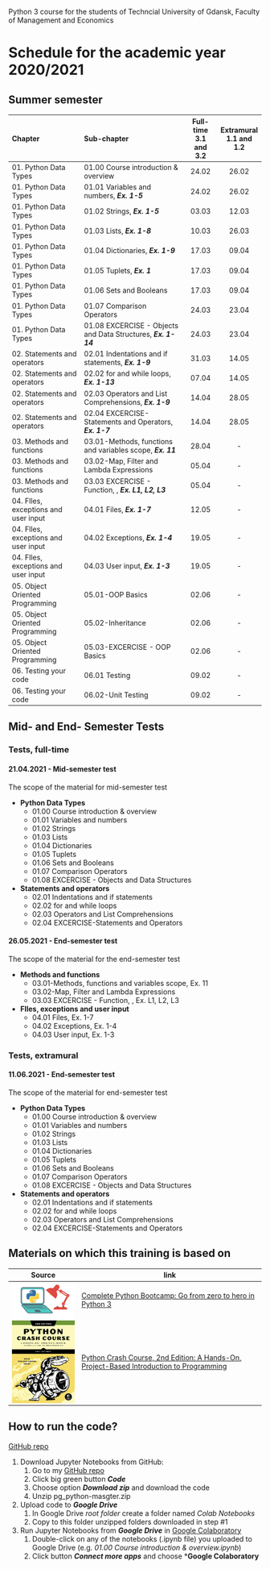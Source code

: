 Python 3 course for the students of Techncial University of Gdansk, Faculty of Management and Economics

# Schedule for the academic year 2020/2021
## Summer semester

| Chapter | Sub-chapter | Full-time<br/>3.1 and 3.2 | Extramural<br/>1.1 and 1.2 |
| :--- | :--- | :---: | :---: |
| 01. Python Data Types                | 01.00 Course introduction & overview                         | 24.02 | 26.02|
| 01. Python Data Types                | 01.01 Variables and numbers, ***Ex. 1-5***                   | 24.02 | 26.02|
| 01. Python Data Types                | 01.02 Strings, ***Ex. 1-5***                                 | 03.03 | 12.03|
| 01. Python Data Types                | 01.03 Lists, ***Ex. 1-8***                                   | 10.03 | 26.03|
| 01. Python Data Types                | 01.04 Dictionaries, ***Ex. 1-9***                            | 17.03 | 09.04|
| 01. Python Data Types                | 01.05 Tuplets, ***Ex. 1***                                   | 17.03 | 09.04|
| 01. Python Data Types                | 01.06 Sets and Booleans                                      | 17.03 | 09.04|
| 01. Python Data Types                | 01.07 Comparison Operators                                   | 24.03 | 23.04|
| 01. Python Data Types                | 01.08 EXCERCISE - Objects and Data Structures, ***Ex. 1-14***| 24.03 | 23.04|
| 02. Statements and operators         | 02.01 Indentations and if statements, ***Ex. 1-9***          | 31.03 | 14.05|
| 02. Statements and operators         | 02.02 for and while loops, ***Ex. 1-13***                    | 07.04 | 14.05|
| 02. Statements and operators         | 02.03 Operators and List Comprehensions, ***Ex. 1-9***       | 14.04 | 28.05|
| 02. Statements and operators         | 02.04 EXCERCISE-Statements and Operators, ***Ex. 1-7***      | 14.04 | 28.05|
| 03. Methods and functions            | 03.01-Methods, functions and variables scope, ***Ex. 11***   | 28.04 | - |
| 03. Methods and functions            | 03.02-Map, Filter and Lambda Expressions                     | 05.04 | - |
| 03. Methods and functions            | 03.03 EXCERCISE - Function, , ***Ex. L1, L2, L3***           | 05.04 | - |
| 04. FIles, exceptions and user input | 04.01 Files, ***Ex. 1-7***                                   | 12.05 | - |
| 04. FIles, exceptions and user input | 04.02 Exceptions, ***Ex. 1-4***                              | 19.05 | - |
| 04. FIles, exceptions and user input | 04.03 User input, ***Ex. 1-3***                              | 19.05 | - |
| 05. Object Oriented Programming      | 05.01-OOP Basics                                             | 02.06 | - |
| 05. Object Oriented Programming      | 05.02-Inheritance                                            | 02.06 | - |
| 05. Object Oriented Programming      | 05.03-EXCERCISE - OOP Basics                                 | 02.06 | - |
| 06. Testing your code                | 06.01 Testing                                                | 09.02 | - |
| 06. Testing your code                | 06.02-Unit Testing                                           | 09.02 | - |

## Mid- and End- Semester Tests
### Tests, full-time
#### 21.04.2021 - Mid-semester test
The scope of the material for mid-semester test
 * **Python Data Types**
   * 01.00 Course introduction & overview
   * 01.01 Variables and numbers
   * 01.02 Strings
   * 01.03 Lists
   * 01.04 Dictionaries
   * 01.05 Tuplets
   * 01.06 Sets and Booleans
   * 01.07 Comparison Operators
   * 01.08 EXCERCISE - Objects and Data Structures
 * **Statements and operators**
   * 02.01 Indentations and if statements
   * 02.02 for and while loops
   * 02.03 Operators and List Comprehensions
   * 02.04 EXCERCISE-Statements and Operators

#### 26.05.2021 - End-semester test
The scope of the material for the end-semester test
 * **Methods and functions**
     * 03.01-Methods, functions and variables scope, Ex. 11
     * 03.02-Map, Filter and Lambda Expressions
     * 03.03 EXCERCISE - Function, , Ex. L1, L2, L3
 * **FIles, exceptions and user input**
     * 04.01 Files, Ex. 1-7
     * 04.02 Exceptions, Ex. 1-4
     * 04.03 User input, Ex. 1-3

### Tests, extramural
#### 11.06.2021 - End-semester test
The scope of the material for end-semester test
 * **Python Data Types**
   * 01.00 Course introduction & overview
   * 01.01 Variables and numbers
   * 01.02 Strings
   * 01.03 Lists
   * 01.04 Dictionaries
   * 01.05 Tuplets
   * 01.06 Sets and Booleans
   * 01.07 Comparison Operators
   * 01.08 EXCERCISE - Objects and Data Structures
 * **Statements and operators**
   * 02.01 Indentations and if statements
   * 02.02 for and while loops
   * 02.03 Operators and List Comprehensions
   * 02.04 EXCERCISE-Statements and Operators

## Materials on which this training is based on
| Source | link   |
|------|------|
|<img src="01. Python Data Types/img/python_udemy.jpg" width="200" align="left" alt="Python Bootcamp">|<a href="https://www.udemy.com/course/complete-python-bootcamp/" align="bottom">Complete Python Bootcamp: Go from zero to hero in Python 3</a>|
|<img src="/01. Python Data Types/img/python_crashcourse.jpg" width="200" align="left" alt="Python Crash Course" />|<a href="https://www.amazon.com/Python-Crash-Course-Hands-Project-Based/dp/1593279280">Python Crash Course, 2nd Edition: A Hands-On, Project-Based Introduction to Programming</a>|

## How to run the code?
[GitHub repo](https://github.com/tdereg/pg_python)


1. Download Jupyter Notebooks from GitHub: 
	1. Go to my [GitHub repo](https://github.com/tdereg/pg_python)
	2. Click big green button ***Code***
    2. Choose option ***Download zip*** and download the code
	3. Unzip pg_python-masgter.zip
2. Upload code to ***Google Drive***
    1. In Google Drive  *root folder* create a folder named *Colab Notebooks*
	2. Copy to this folder unzipped folders downloaded in step #1
2. Run Jupyter Notebooks from ***Google Drive*** in [Google Colaboratory](https://colab.research.google.com/)
	1. Double-click on any of the notebooks (.ipynb file) you uploaded to Google Drive (e.g. *01.00 Course introduction & overview.ipynb*)
    2. Click button ***Connect more apps*** and choose ***Google Colaboratory**